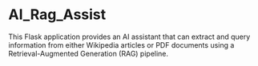 # AI_Rag_Assist
This Flask application provides an AI assistant that can extract and query information from either Wikipedia articles or PDF documents using a Retrieval-Augmented Generation (RAG) pipeline.
